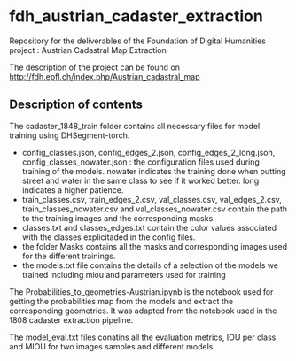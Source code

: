 # fdh_austrian_cadaster_extraction
Repository for the deliverables of the Foundation of Digital Humanities project : Austrian Cadastral Map Extraction

The description of the project can be found on http://fdh.epfl.ch/index.php/Austrian_cadastral_map

## Description of contents
The cadaster_1848_train folder contains all necessary files for model training using DHSegment-torch. 

* config_classes.json, config_edges_2.json, config_edges_2_long.json, config_classes_nowater.json : the configuration files used during training of the models. nowater indicates the training done when putting street and water in the same class to see if it worked better. long indicates a higher patience.
* train_classes.csv, train_edges_2.csv, val_classes.csv, val_edges_2.csv, train_classes_nowater.csv and val_classes_nowater.csv contain the path to the training images and the corresponding masks. 
* classes.txt and classes_edges.txt contain the color values associated with the classes explicitaded in the config files.
* the folder Masks contains all the masks and corresponding images used for the different trainings.
* the models.txt file contains the details of a selection of the models we trained including miou and parameters used for training

The Probabilities_to_geometries-Austrian.ipynb is the notebook used for getting the probabilities map from the models and extract the corresponding geometries. It was adapted from the notebook used in the 1808 cadaster extraction pipeline.

The model_eval.txt files conatins all the evaluation metrics, IOU per class and MIOU for two images samples and different models.
